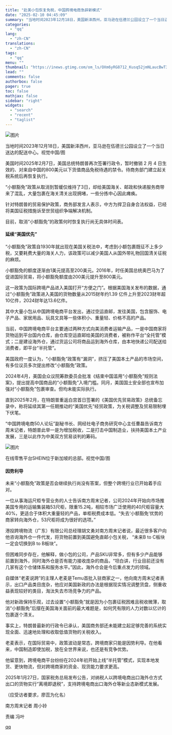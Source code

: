 ```yaml
---
title: "赴美小包恢复免税，中国跨境电商急辟新模式"
date: "2025-02-10 04:45:09"
summary: "当地时间2023年12月18日，美国新泽西州，亚马逊在伍德兰公园设立了一个当日送达的配送中心。视觉中..."
categories:
  - "qq"
lang:
  - "zh-CN"
translations:
  - "zh-CN"
tags:
  - "qq"
menu: ""
thumbnail: "https://inews.gtimg.com/om_ls/OXm6yRG8712_Kusq52jmNLaucBwT3Do0oUtL71-Fm6gssAA_640360/0"
lead: ""
comments: false
authorbox: false
pager: true
toc: false
mathjax: false
sidebar: "right"
widgets:
  - "search"
  - "recent"
  - "taglist"
---
```


![图片](https://inews.gtimg.com/om_bt/OE_ktJKh-vAtSBk5-VW12UAhj08zOVH1o2SszBPLdL-QMAA/641)

当地时间2023年12月18日，美国新泽西州，亚马逊在伍德兰公园设立了一个当日送达的配送中心。视觉中国/图

美国时间2025年2月7日，美国总统特朗普再次签署行政令，暂时撤销 2 月 4 日生效的、对来自中国的800美元以下货值商品免税待遇的禁令。待商务部门建立起关税系统后再恢复执行。

“小额豁免”政策从取消到暂缓仅维持了3日，却给美国海关、邮政和快递服务商带来了混乱，大量包裹在海关清关出现拥堵，一些分拣中心因此瘫痪。

针对特朗普的贸易保护政策，商务部发言人表示，中方为捍卫自身合法权益，已经将美国征税措施诉至世贸组织争端解决机制。

目前，取消“小额豁免”的政策何时恢复执行尚无具体时间表。

#### 延续“美国优先”

“小额豁免”政策自1930年就出现在美国关税法中，考虑到小额包裹既征不上多少税，又要耗费大量的海关人力，该政策可以减少美国人从国外带礼物回国清关征税的麻烦。

小额豁免的额度逐渐由1美元提高至200美元。2016年，时任美国总统奥巴马为了促进国际贸易，将小额豁免额度由200美元提升至800美元。

这一政策为国际跨境产品进入美国打开“方便之门”。根据美国海关发布的数据，通过“小额豁免”政策进入美国的货物数量从2015财年约1.39 亿件上升至2023财年超10亿件，2024财年达13.6亿件。

其中大量小包从中国跨境电商平台发出，通过空运直邮，发往美国，包含服饰、电子产品、家居用品、玩具文具等一些体积小、重量轻、价格不高的产品。

当前，中国跨境电商平台主要通过两种方式向美消费者运输产品，一是中国商家将货物运到平台国内仓库，由仓库空运直邮给美国的消费者，被称作平台“全托管”模式；二是建设海外仓，通过货运公司将商品运到海外仓库，由本地快递公司配送给消费者，即平台“半托管”。

美国政府一度认为，“小额豁免”政策有“漏洞”，挤压了美国本土产品的市场空间，有多位议员多次提出修改“小额豁免”政策。

2024年4月，美国会众议院筹款委员会批准《结束中国滥用“小额豁免”规则法案》，提出提高中国商品的“小额豁免”入境门槛。同月，美国国土安全部也宣布加强对“小额豁免”包裹审查。但均未能实际执行。

直到2025年2月，在特朗普重返白宫首日签署的《美国优先贸易政策》总统备忘录中，称将延续其第一任期推动的“美国优先”经贸政策，为关税调整及贸易限制埋下伏笔。

“中国跨境电商50人论坛”副秘书长、网经社电子商务研究中心主任曹磊告诉南方周末记者，特朗普此举一是为增加税收，二是打击中国制造业，扶持美国本土产业发展，三是以此作为中美双方贸易谈判的筹码。

![图片](https://inews.gtimg.com/om_bt/O9UxZ6f2EZxrGxD_xaniKOfA4hfkZhUuhEWporeF3mVfoAA/641)

在线零售平台SHEIN位于新加坡的总部。视觉中国/图

#### 因势利导

未来“小额豁免”政策是否会继续执行尚没有答案，但整个跨境行业已开始着手应对。

一位从事海运尺柜专营业务的人士告诉南方周末记者，公司2024年开始向市场推美国专用的运输集装箱53尺柜，限重15.2吨，相较市场广泛使用的40尺柜容量大40%，更适合于体积大重量轻的产品，单柜税费成本低。“失去‘小额豁免’优势的商家转向海外仓，53尺柜将成为很好的选项。”

港投跨境物流（广东）有限公司总经理胡文勇对南方周末记者说，最近很多客户向他咨询海外仓一件代发，将货物前置到美国避免直邮小包关税， “未来B to C板块一定会切换到B to B板块”。

但困难同步存在，他解释，做小包的公司，产品SKU非常多，但有多少产品能够前置到海外，同时海外仓是否有能力接收庞杂的商品，“坦白讲，行业目前还没有几家有这个仓储体系和服务水平。”因此，海外仓会是今后重点发力的领域。

自媒体“老麦说跨”的主理人老麦是Temu首批入驻商家之一，他向南方周末记者表示，出口产品类目庞杂，他应对美国新政的办法是根据现实情况调整货盘，侧重收益表现较好的类目，淘汰失去市场竞争力的产品。

他对新政保持乐观，过去设置“小额豁免”就是因为小包裹征税困难且税收微薄，取消“小额豁免”后摆在美国海关面前的最大难题是，如何凭有限的人力对数以亿计的包裹逐个清关。

事实上，特朗普最新的行政令已承认，美国商务部还未能建立起足够完善的系统实现全面、迅速地处理和收取低值货物的关税收入。

老麦表示，在国际贸易中，政策波动是常态，跨境商家只能是因势利导。在他看来，中国制造即使加税，放在全世界来说，也还是有竞争优势。

他留意到，跨境电商平台纷纷在2024年初开始上线“半托管”模式，实现本地发货、更快物流，但对跨境商家的资金、现货能力要求更高。

2025年1月27日，国家税务总局发布公告，对纳税人以跨境电商出口海外仓方式出口的货物实行“离境即退税”，支持跨境电商出口海外仓等新业态新模式发展。

（应受访者要求，廖蕊为化名）

南方周末记者 周小铃

责编 冯叶

[qq](https://new.qq.com/rain/a/20250210A00QTD00)

